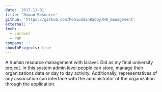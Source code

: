 ```yaml
---
date: '2017-11-01'
title: 'Human Resource'
github: 'https://github.com/MohiuddinRabby/HR_management'
external: ''
tech:
  - Laravel
  - PHP
company: ''
showInProjects: true
---
```


A human resource management with laravel. Did as my final university project. In this system admin level people can store, manage their organizations data or day to day activity. Additionally, representatives of any association can interface with the administrator of the organization through the application.
